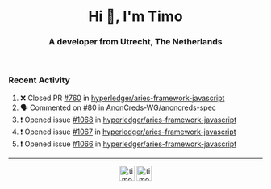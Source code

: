 <h1 align="center">Hi 👋, I'm Timo</h1>
<h3 align="center">A developer from Utrecht, The Netherlands</h3>
<br/>
<!-- https://github.com/rahuldkjain/github-profile-readme-generator --!>

<!--  <p align="left"><img src="https://github-readme-stats.vercel.app/api?username=timoglastra&show_icons=true&count_private=true&" alt="timoglastra" /></p> --!>

<!--
Github language stats
<p align="left"><img src="https://github-readme-stats.vercel.app/api/top-langs/?username=timoglastra&layout=compact" alt="timoglastra" /><p>
-->

<!-- Codestats language stats -->
<!-- <p align="left"><img src="https://codestats-readme.vercel.app/api/top-langs/?username=timoglastra&layout=compact&language_count=12" alt="timoglastra" /><p>    --!>
  
<h3>Recent Activity</h3>

<!--START_SECTION:activity-->
1. ❌ Closed PR [#760](https://github.com/hyperledger/aries-framework-javascript/pull/760) in [hyperledger/aries-framework-javascript](https://github.com/hyperledger/aries-framework-javascript)
2. 🗣 Commented on [#80](https://github.com/AnonCreds-WG/anoncreds-spec/issues/80) in [AnonCreds-WG/anoncreds-spec](https://github.com/AnonCreds-WG/anoncreds-spec)
3. ❗️ Opened issue [#1068](https://github.com/hyperledger/aries-framework-javascript/issues/1068) in [hyperledger/aries-framework-javascript](https://github.com/hyperledger/aries-framework-javascript)
4. ❗️ Opened issue [#1067](https://github.com/hyperledger/aries-framework-javascript/issues/1067) in [hyperledger/aries-framework-javascript](https://github.com/hyperledger/aries-framework-javascript)
5. ❗️ Opened issue [#1066](https://github.com/hyperledger/aries-framework-javascript/issues/1066) in [hyperledger/aries-framework-javascript](https://github.com/hyperledger/aries-framework-javascript)
<!--END_SECTION:activity-->

---

<p align="center">
<a href="https://twitter.com/timoglastra" target="blank"><img align="center" src="https://cdn.jsdelivr.net/npm/simple-icons@3.0.1/icons/twitter.svg" alt="timoglastra" height="30" width="30" /></a>
<a href="https://linkedin.com/in/timoglastra" target="blank"><img align="center" src="https://cdn.jsdelivr.net/npm/simple-icons@3.0.1/icons/linkedin.svg" alt="timoglastra" height="30" width="30" /></a>
</p>



